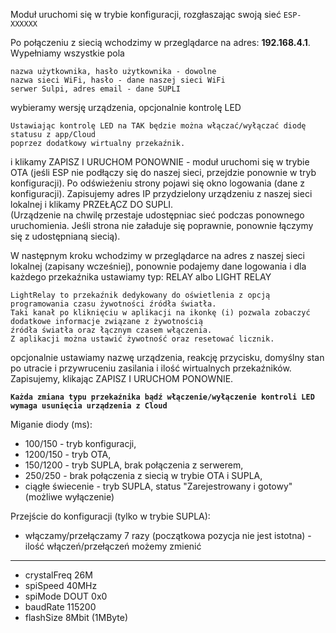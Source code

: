 Moduł uruchomi się w trybie konfiguracji, rozgłaszając swoją sieć `ESP-XXXXXX`

Po połączeniu z siecią wchodzimy w przeglądarce na adres: **192.168.4.1**. Wypełniamy wszystkie pola
```
nazwa użytkownika, hasło użytkownika - dowolne
nazwa sieci WiFi, hasło - dane naszej sieci WiFi
serwer Sulpi, adres email - dane SUPLI
```
wybieramy wersję urządzenia, opcjonalnie kontrolę LED
```
Ustawiając kontrolę LED na TAK będzie można włączać/wyłączać diodę statusu z app/Cloud  
poprzez dodatkowy wirtualny przekaźnik.
```
i klikamy ZAPISZ I URUCHOM PONOWNIE - moduł uruchomi się w trybie OTA (jeśli ESP nie podłączy się do naszej sieci, przejdzie ponownie w tryb konfiguracji). Po odświeżeniu strony pojawi się okno logowania (dane z konfiguracji). Zapisujemy adres IP przydzielony urządzeniu z naszej sieci lokalnej i klikamy PRZEŁĄCZ DO SUPLI.  
(Urządzenie na chwilę przestaje udostępniac sieć podczas ponownego uruchomienia. Jeśli strona nie załaduje się poprawnie, ponownie łączymy się z udostępnianą siecią).

W następnym kroku wchodzimy w przeglądarce na adres z naszej sieci lokalnej (zapisany wcześniej), ponownie podajemy dane logowania i dla każdego przekaźnika ustawiamy typ: RELAY albo LIGHT RELAY
```
LightRelay to przekaźnik dedykowany do oświetlenia z opcją programowania czasu żywotności źródła światła.  
Taki kanał po kliknięciu w aplikacji na ikonkę (i) pozwala zobaczyć dodatkowe informacje związane z żywotnością  
źródła światła oraz łącznym czasem włączenia.  
Z aplikacji można ustawić żywotność oraz resetować licznik.
```

opcjonalnie ustawiamy nazwę urządzenia, reakcję przycisku, domyślny stan po utracie i przywruceniu zasilania i ilość wirtualnych przekaźników. Zapisujemy, klikając ZAPISZ I URUCHOM PONOWNIE.

**`Każda zmiana typu przekaźnika bądź włączenie/wyłączenie kontroli LED wymaga usunięcia urządzenia z Cloud`**

Miganie diody (ms):
- 100/150 - tryb konfiguracji,
- 1200/150 - tryb OTA,
- 150/1200 - tryb SUPLA, brak połączenia z serwerem,
- 250/250 - brak połączenia z siecią w trybie OTA i SUPLA,
- ciągłe świecenie - tryb SUPLA, status "Zarejestrowany i gotowy" (możliwe wyłączenie)

Przejście do konfiguracji (tylko w trybie SUPLA):
- włączamy/przełączamy 7 razy (początkowa pozycja nie jest istotna) - ilość włączeń/przełączeń możemy zmienić

---
- crystalFreq 26M
- spiSpeed 40MHz
- spiMode DOUT 0x0
- baudRate 115200
- flashSize 8Mbit (1MByte)
